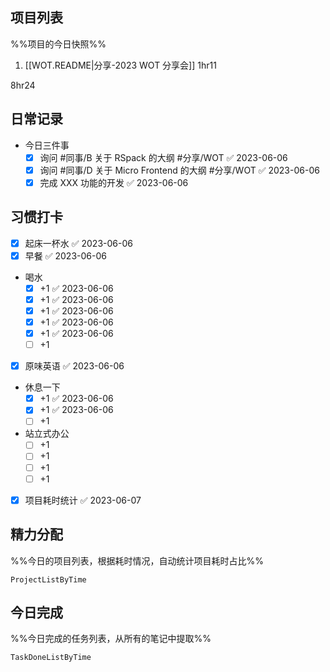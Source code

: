 ## 项目列表
%%项目的今日快照%%
1. [[WOT.README|分享-2023 WOT 分享会]] 1hr11

8hr24

## 日常记录
- 今日三件事
	- [x] 询问 #同事/B 关于 RSpack 的大纲 #分享/WOT ✅ 2023-06-06
	- [x] 询问 #同事/D 关于 Micro Frontend 的大纲 #分享/WOT ✅ 2023-06-06
	- [x] 完成 XXX 功能的开发 ✅ 2023-06-06

## 习惯打卡
- [x] 起床一杯水 ✅ 2023-06-06
- [x] 早餐 ✅ 2023-06-06
- 喝水
	- [x] +1 ✅ 2023-06-06
	- [x] +1 ✅ 2023-06-06
	- [x] +1 ✅ 2023-06-06
	- [x] +1 ✅ 2023-06-06
	- [x] +1 ✅ 2023-06-06
	- [ ] +1
- [x] 原味英语 ✅ 2023-06-06
- 休息一下
	- [x] +1 ✅ 2023-06-06
	- [x] +1 ✅ 2023-06-06
	- [ ] +1
- 站立式办公
	- [ ] +1
	- [ ] +1
	- [ ] +1
	- [ ] +1
- [x] 项目耗时统计 ✅ 2023-06-07
		
## 精力分配
%%今日的项目列表，根据耗时情况，自动统计项目耗时占比%%
```PeriodicPARA
ProjectListByTime
```

## 今日完成
%%今日完成的任务列表，从所有的笔记中提取%%
```PeriodicPARA
TaskDoneListByTime
```
